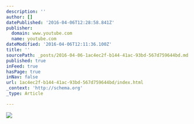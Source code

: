 ```yaml
---
description: ''
author: []
datePublished: '2016-04-06T12:28:58.841Z'
publisher:
  domain: www.youtube.com
  name: youtube.com
dateModified: '2016-04-06T12:11:36.100Z'
title: ''
sourcePath: _posts/2016-04-06-1ac4ec2f-b144-41ac-93bd-567d759644bd.md
published: true
inFeed: true
hasPage: true
inNav: false
url: 1ac4ec2f-b144-41ac-93bd-567d759644bd/index.html
_context: 'http://schema.org'
_type: Article

---
```

![](https://i.ytimg.com/vi/40hVBg-2UZg/mqdefault.jpg)